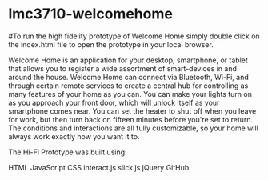 # lmc3710-welcomehome

#To run the high fidelity prototype of Welcome Home simply double click on the index.html file to open the prototype in your local browser. 


Welcome Home is an application for your desktop, smartphone, or tablet that allows you to register a wide assortment of smart-devices in and around the house. Welcome Home can connect via Bluetooth, Wi-Fi, and through certain remote services to create a central hub for controlling as many features of your home as you can. You can make your lights turn on as you approach your front door, which will unlock itself as your smartphone comes near. You can set the heater to shut off when you leave for work, but then turn back on fifteen minutes before you're set to return. The conditions and interactions are all fully customizable, so your home will always work exactly how you want it to.


The Hi-Fi Prototype was built using:

HTML
JavaScript
CSS
interact.js
slick.js
jQuery
GitHub
